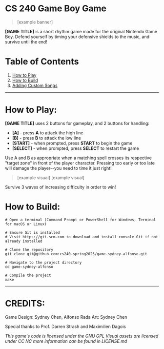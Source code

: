 # CS 240 Game Boy Game
> [example banner]

**[GAME TITLE]** is a short rhythm game made for the original Nintendo Game Boy. Defend yourself by timing your defensive shields to the music, and survive until the end!

# Table of Contents
1. [How to Play](#how-to-play)
2. [How to Build](#how-to-build)
3. [Adding Custom Songs](#adding-custom-songs)

---

# How to Play:
**[GAME TITLE]** uses 2 buttons for gameplay, and 2 buttons for handling:
* **[A]** - press **A** to attack the high line
* **[B]** - press **B** to attack the low line
* **[START]** - when prompted, press **START** to begin the game
* **[SELECT]** - when prompted, press **SELECT** to restart the game

Use A and B as appropriate when a matching spell crosses its respective "target zone" in front of the player character. Pressing too early or too late will damage the player--you need to time it just right!
> [example visual] [example visual]

Survive 3 waves of increasing difficulty in order to win!


# How to Build:
```
# Open a terminal (Command Prompt or PowerShell for Windows, Terminal for macOS or Linux)

# Ensure Git is installed
# Visit https://git-scm.com to download and install console Git if not already installed

# Clone the repository
git clone git@github.com:cs240-spring2025/game-sydney-alfonso.git

# Navigate to the project directory
cd game-sydney-alfonso

# Compile the project
make
```
---
# CREDITS:
Game Design: Sydney Chen, Alfonso Rada
Art: Sydney Chen

Special thanks to Prof. Darren Strash and Maximilien Dagois

*This game's code is licensed under the GNU GPL*
*Visual assets are licensed under CC NC*
*more information can be found in LICENSE.md*

